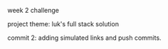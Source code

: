 week 2 challenge

project theme: luk's full stack solution

commit 2: adding simulated links and push commits.